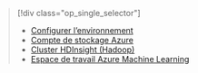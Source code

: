 > [!div class="op_single_selector"]
> * [Configurer l’environnement](../articles/machine-learning/machine-learning-data-science-environment-setup.md)
> * [Compte de stockage Azure](../articles/storage/storage-create-storage-account.md)
> * [Cluster HDInsight (Hadoop)](../articles/machine-learning/machine-learning-data-science-customize-hadoop-cluster.md)
> * [Espace de travail Azure Machine Learning](../articles/machine-learning/machine-learning-create-workspace.md)
> 
> 



<!--HONumber=Nov16_HO3-->


